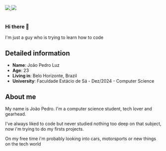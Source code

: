 <div>
    <a target='_blank' href="https://twitter.com/joao_pedro_mlc">
        <img src="https://img.shields.io/badge/Twitter-1DA1F2?style=for-the-badge&logo=twitter&logoColor=white">
    </a>
    <a target='_blank' href="https://www.linkedin.com/in/joao-pedro-m-l-c/">
        <img src="https://img.shields.io/badge/LinkedIn-0077B5?style=for-the-badge&logo=linkedin&logoColor=white">
    </a>
</div><br>

### Hi there 👋

I'm just a guy who is trying to learn how to code


## Detailed information

* **Name**: João Pedro Luz
* **Age**: 23
* **Living in**: Belo Horizonte, Brazil
* **University**: Faculdade Estácio de Sá - Dez/2024 - Computer Science


## About me

My name is João Pedro. I'm a computer science student, tech lover and gearhead.

I've always liked to code but never studied nothing too deep on that subject, now i'm trying to do my firsts projects.

On my free time i'm probably looking into cars, motorsports or new things on the tech world